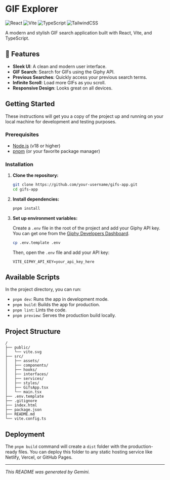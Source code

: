 # GIF Explorer

![React](https://img.shields.io/badge/react-%2320232a.svg?style=for-the-badge&logo=react&logoColor=%2361DAFB)
![Vite](https://img.shields.io/badge/vite-%23646CFF.svg?style=for-the-badge&logo=vite&logoColor=white)
![TypeScript](https://img.shields.io/badge/typescript-%23007ACC.svg?style=for-the-badge&logo=typescript&logoColor=white)
![TailwindCSS](https://img.shields.io/badge/tailwindcss-%2338B2AC.svg?style=for-the-badge&logo=tailwind-css&logoColor=white)

A modern and stylish GIF search application built with React, Vite, and TypeScript.

## 🚀 Features

-   **Sleek UI**: A clean and modern user interface.
-   **GIF Search**: Search for GIFs using the Giphy API.
-   **Previous Searches**: Quickly access your previous search terms.
-   **Infinite Scroll**: Load more GIFs as you scroll.
-   **Responsive Design**: Looks great on all devices.

## Getting Started

These instructions will get you a copy of the project up and running on your local machine for development and testing purposes.

### Prerequisites

-   [Node.js](https://nodejs.org/) (v18 or higher)
-   [pnpm](https://pnpm.io/) (or your favorite package manager)

### Installation

1.  **Clone the repository:**

    ```bash
    git clone https://github.com/your-username/gifs-app.git
    cd gifs-app
    ```

2.  **Install dependencies:**

    ```bash
    pnpm install
    ```

3.  **Set up environment variables:**

    Create a `.env` file in the root of the project and add your Giphy API key. You can get one from the [Giphy Developers Dashboard](https://developers.giphy.com/dashboard/).

    ```bash
    cp .env.template .env
    ```

    Then, open the `.env` file and add your API key:

    ```
    VITE_GIPHY_API_KEY=your_api_key_here
    ```

## Available Scripts

In the project directory, you can run:

-   `pnpm dev`: Runs the app in development mode.
-   `pnpm build`: Builds the app for production.
-   `pnpm lint`: Lints the code.
-   `pnpm preview`: Serves the production build locally.

## Project Structure

```
/
├── public/
│   └── vite.svg
├── src/
│   ├── assets/
│   ├── components/
│   ├── hooks/
│   ├── interfaces/
│   ├── services/
│   ├── styles/
│   ├── GifsApp.tsx
│   └── main.tsx
├── .env.template
├── .gitignore
├── index.html
├── package.json
├── README.md
└── vite.config.ts
```

## Deployment

The `pnpm build` command will create a `dist` folder with the production-ready files. You can deploy this folder to any static hosting service like Netlify, Vercel, or GitHub Pages.

---

_This README was generated by Gemini._